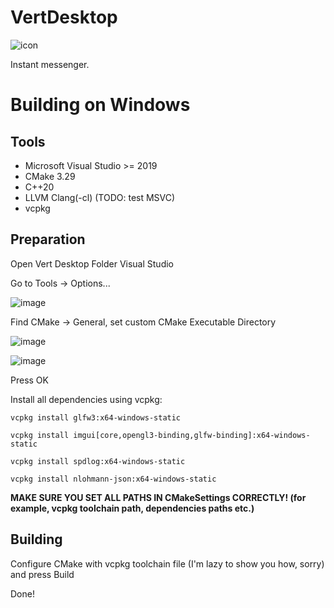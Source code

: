 # VertDesktop

![icon](https://github.com/Vert-im/VertDesktop/assets/61388196/1b4a7613-5e0f-4bf5-9451-c346b8da1ec5)

Instant messenger.

# Building on Windows

## Tools

- Microsoft Visual Studio >= 2019
- CMake 3.29
- C++20
- LLVM Clang(-cl) (TODO: test MSVC)
- vcpkg

## Preparation

Open Vert Desktop Folder Visual Studio

Go to Tools -> Options...

![image](https://github.com/Vert-im/VertDesktop/assets/61388196/6a6eea54-7c4e-4093-b386-7c9167345802)

Find CMake -> General, set custom CMake Executable Directory

![image](https://github.com/Vert-im/VertDesktop/assets/61388196/7575ae9c-00fc-40de-a278-7a4546e40118)

![image](https://github.com/Vert-im/VertDesktop/assets/61388196/3be7e499-a96b-4c47-be0b-5f19a8245fda)

Press OK

Install all dependencies using vcpkg:

`vcpkg install glfw3:x64-windows-static`

`vcpkg install imgui[core,opengl3-binding,glfw-binding]:x64-windows-static`

`vcpkg install spdlog:x64-windows-static`

`vcpkg install nlohmann-json:x64-windows-static`

**MAKE SURE YOU SET ALL PATHS IN CMakeSettings CORRECTLY! (for example, vcpkg toolchain path, dependencies paths etc.)**

## Building

Configure CMake with vcpkg toolchain file (I'm lazy to show you how, sorry) and press Build

Done!
